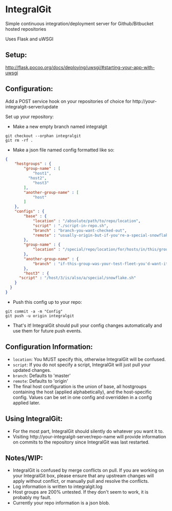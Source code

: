 IntegralGit
===========
Simple continuous integration/deployment server for Github/Bitbucket hosted repositories

Uses Flask and uWSGI

Setup:
-----
http://flask.pocoo.org/docs/deploying/uwsgi/#starting-your-app-with-uwsgi

Configuration:
--------------
Add a POST service hook on your repositories of choice for http://your-integralgit-server/update

Set up your repository:
* Make a new empty branch named integralgit

```
git checkout --orphan integralgit
git rm -rf .
```

* Make a json file named config formatted like so:

```JSON
{
	"hostgroups" : {
		"group-name" : [
			"host1",
		  "host2",
			"host3"
		],
		"another-group-name" : [
			"host"
		]
	},
	"configs" : {
		"base" : {
			"location" : "/absolute/path/to/repo/location",
			"script" : "./script-in-repo.sh",
			"branch" : "branch-you-want-checked-out",
			"remote" : "usually-origin-but-if-you're-a-special-snowflake-you-can-change-this"
		},
		"group-name" : {
			"location" : "/special/repo/location/for/hosts/in/this/group"
		},
		"another-group-name" : {
			"branch" : "if-this-group-was-your-test-fleet-you'd-want-it-to-use-your-dev-branch-instead-of-master"
		},
		"host3" : {
      "script" : "/host/3/is/also/a/special/snowflake.sh"
    }
  }
}
```

* Push this config up to your repo:

```
git commit -a -m "Config"
git push -u origin integralgit
```

* That's it! IntegralGit should pull your config changes automatically and use them for future push events.

Configuration Information:
--------------------------
* `location`: You MUST specify this, otherwise IntegralGit will be confused.
* `script`: If you do not specify a script, IntegralGit will just pull your updated changes.
* `branch`: Defaults to 'master'
* `remote`: Defaults to 'origin'
* The final host configuration is the union of base, all hostgroups containing the host (applied alphabetically), and the host-specific config. Values can be set in one config and overridden in a config applied later.

Using IntegralGit:
-----------------
* For the most part, IntegralGit should silently do whatever you want it to.
* Visiting http://your-integralgit-server/repo-name will provide information on commits to the repository since IntegralGit was last restarted.

Notes/WIP:
---------
* IntegralGit is confused by merge conflicts on pull. If you are working on your IntegralGit box, please ensure that any upstream changes will apply without conflict, or manually pull and resolve the conflicts.
* Log information is written to integralgit.log
* Host groups are 200% untested. If they don't seem to work, it is probably my fault.
* Currently your repo information is a json blob.


